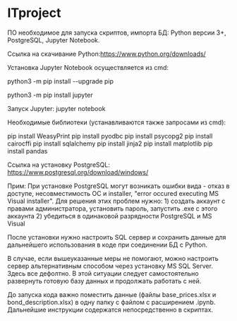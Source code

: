 # ITproject
ПО необходимое для запуска скриптов, импорта БД: Python версии 3+, PostgreSQL, Jupyter Notebook.

Ссылка на скачивание Python:https://www.python.org/downloads/

Установка Jupyter Notebook осуществляется из cmd: 

python3 -m pip install --upgrade pip

python3 -m pip install jupyter

Запуск Jupyter: jupyter notebook

Необходимые библиотеки (устанавливаются также запросами из cmd):

pip install WeasyPrint
pip install pyodbc
pip install psycopg2
pip install cairocffi
pip install sqlalchemy
pip install jinja2
pip install matplotlib
pip install pandas

Ссылка на установку PostgreSQL: https://www.postgresql.org/download/windows/

Прим: При установке PostgreSQL могут возникать ошибки вида - отказ в доступе, несовместимость ОС и installer, "error occured executing MS Visual installer". Для решения этих проблем нужно: 1) создать аккаунт с правами администратора, установить пароль, запустить .exe с этого аккаунта 2) убедиться в одинаковой разрядности PostgreSQL и MS Visual

После установки нужно настроить SQL сервер и сохранить данные для дальнейшего использования в коде при соединении БД с Python.

В случае, если вышеуказанные меры не помогают, можно настроить сервер альтернативным способом через установку MS SQL Server. Здесь все дефолтно. В этой ситуации следует самостоятельно развернуть готовую базу данных и продолжать работать с ней.

До запуска кода важно поместить данные (файлы base_prices.xlsx и bond_description.xlsx) в одну папку с файлом c расширением .ipynb.
Дальнейшие инструкции содержатся непосредственно в скриптах.
